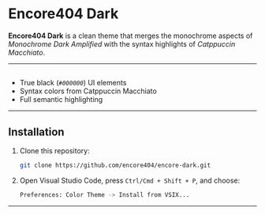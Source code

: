 # Encore404 Dark 
 
**Encore404 Dark** is a clean theme that merges the monochrome aspects of *Monochrome Dark Amplified* with the syntax highlights of *Catppuccin Macchiato*.

---

##
 - True black (*`#000000`*) UI elements
 - Syntax colors from Catppuccin Macchiato 
 - Full semantic highlighting
  
---

## Installation

1. Clone this repository:
    ```bash
    git clone https://github.com/encore404/encore-dark.git
    ```
2. Open Visual Studio Code, press ```Ctrl/Cmd + Shift + P```, and choose:
    ```bash
    Preferences: Color Theme -> Install from VSIX...
    ```
---